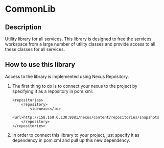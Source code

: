# CommonLib
## Description
Utility library for all services.
This library is designed to free the services workspace from a large number of utility classes and provide access to all these classes for all services.

## How to use this library
Access to the library is implemented using Nexus Repository.
1. The first thing to do is to connect your nexus to the project by specifying it as a repository in pom.xml:

	```
	<repositories>
		<repository>
			<id>nexus</id>
			<url>http://158.160.6.130:8081/nexus/content/repositories/snapshots/</url>
		</repository>
	</repositories>
	```
	
2. In order to connect this library to your project, just specify it as dependency in pom.xml and pull up this new dependency.
